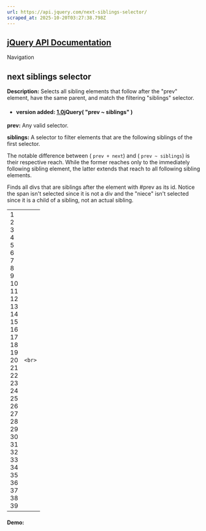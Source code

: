 ```yaml
---
url: https://api.jquery.com/next-siblings-selector/
scraped_at: 2025-10-20T03:27:38.798Z
---
```


## [jQuery API Documentation](https://jquery.com/ "jQuery API Documentation")

Navigation

## next siblings selector

**Description:** Selects all sibling elements that follow after the "prev" element, have the same parent, and match the filtering "siblings" selector.

- #### version added: [1.0](https://api.jquery.com/category/version/1.0/)jQuery( "prev ~ siblings" )


**prev:** Any valid selector.

**siblings:** A selector to filter elements that are the following siblings of the first selector.


The notable difference between ( `prev + next`) and ( `prev ~ siblings`) is their respective reach. While the former reaches only to the immediately following sibling element, the latter extends that reach to all following sibling elements.

Finds all divs that are siblings after the element with #prev as its id. Notice the span isn't selected since it is not a div and the "niece" isn't selected since it is a child of a sibling, not an actual sibling.

|     |     |
| --- | --- |
| 1<br>2<br>3<br>4<br>5<br>6<br>7<br>8<br>9<br>10<br>11<br>12<br>13<br>14<br>15<br>16<br>17<br>18<br>19<br>20<br>21<br>22<br>23<br>24<br>25<br>26<br>27<br>28<br>29<br>30<br>31<br>32<br>33<br>34<br>35<br>36<br>37<br>38<br>39 | ```<br>``` |

#### Demo: